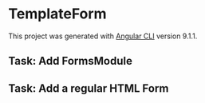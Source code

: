 # TemplateForm

This project was generated with [Angular CLI](https://github.com/angular/angular-cli) version 9.1.1.

## Task: Add FormsModule

## Task: Add a regular HTML Form
